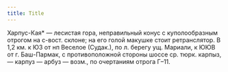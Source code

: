 ```yaml
---
title: Title
---
```


Харпус-Кая* — лесистая гора, неправильный конус с куполообразным отрогом на
с-вост. склоне; на его голой макушке стоит ретранслятор. В 1,2 км. к ЮЗ от нп
Веселое (Судак.), по л. берегу ущ. Мариали, к ЮЮВ от г. Баш-Пармак, с
противоположной стороны шоссе ср. тюрк. карпыз, — карпуз — арбуз — возм., по
очертаниям отрога Г–11.
